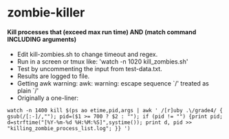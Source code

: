 zombie-killer
=============
#### Kill processes that (exceed max run time) AND (match command INCLUDING arguments) ####

- Edit kill-zombies.sh to change timeout and regex.
- Run in a screen or tmux like: 'watch -n 1020 kill_zombies.sh'
- Test by uncommenting the input from test-data.txt.
- Results are logged to file.
- Getting awk warning: awk: warning: escape sequence \`\/' treated as plain \`/'
- Originally a one-liner:
```
watch -n 1400 kill $(ps ao etime,pid,args | awk ' /[r]uby .\/grade4/ { gsub(/[:-]/,""); pid=($1 >= 700 ? $2 : ""); if (pid != "") {print pid; d=strftime("[%Y-%m-%d %H:%M:%S]",systime()); print d, pid >> "killing_zombie_process_list.log"; }} ')
```


